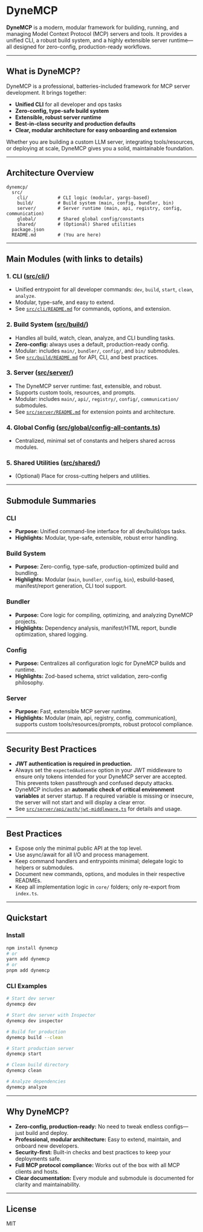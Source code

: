 # DyneMCP

**DyneMCP** is a modern, modular framework for building, running, and managing Model Context Protocol (MCP) servers and tools. It provides a unified CLI, a robust build system, and a highly extensible server runtime—all designed for zero-config, production-ready workflows.

---

## What is DyneMCP?

DyneMCP is a professional, batteries-included framework for MCP server development. It brings together:
- **Unified CLI** for all developer and ops tasks
- **Zero-config, type-safe build system**
- **Extensible, robust server runtime**
- **Best-in-class security and production defaults**
- **Clear, modular architecture for easy onboarding and extension**

Whether you are building a custom LLM server, integrating tools/resources, or deploying at scale, DyneMCP gives you a solid, maintainable foundation.

---

## Architecture Overview

```
dynemcp/
  src/
    cli/           # CLI logic (modular, yargs-based)
    build/         # Build system (main, config, bundler, bin)
    server/        # Server runtime (main, api, registry, config, communication)
    global/        # Shared global config/constants
    shared/        # (Optional) Shared utilities
  package.json
  README.md        # (You are here)
```

---

## Main Modules (with links to details)

### 1. CLI ([src/cli/](./src/cli/README.md))
- Unified entrypoint for all developer commands: `dev`, `build`, `start`, `clean`, `analyze`.
- Modular, type-safe, and easy to extend.
- See [`src/cli/README.md`](./src/cli/README.md) for commands, options, and extension.

### 2. Build System ([src/build/](./src/build/README.md))
- Handles all build, watch, clean, analyze, and CLI bundling tasks.
- **Zero-config:** always uses a default, production-ready config.
- Modular: includes `main/`, `bundler/`, `config/`, and `bin/` submodules.
- See [`src/build/README.md`](./src/build/README.md) for API, CLI, and best practices.

### 3. Server ([src/server/](./src/server/README.md))
- The DyneMCP server runtime: fast, extensible, and robust.
- Supports custom tools, resources, and prompts.
- Modular: includes `main/`, `api/`, `registry/`, `config/`, `communication/` submodules.
- See [`src/server/README.md`](./src/server/README.md) for extension points and architecture.

### 4. Global Config ([src/global/config-all-contants.ts](./src/global/config-all-contants.ts))
- Centralized, minimal set of constants and helpers shared across modules.

### 5. Shared Utilities ([src/shared/](./src/shared/))
- (Optional) Place for cross-cutting helpers and utilities.

---

## Submodule Summaries

### CLI
- **Purpose:** Unified command-line interface for all dev/build/ops tasks.
- **Highlights:** Modular, type-safe, extensible, robust error handling.

### Build System
- **Purpose:** Zero-config, type-safe, production-optimized build and bundling.
- **Highlights:** Modular (`main`, `bundler`, `config`, `bin`), esbuild-based, manifest/report generation, CLI tool support.

### Bundler
- **Purpose:** Core logic for compiling, optimizing, and analyzing DyneMCP projects.
- **Highlights:** Dependency analysis, manifest/HTML report, bundle optimization, shared logging.

### Config
- **Purpose:** Centralizes all configuration logic for DyneMCP builds and runtime.
- **Highlights:** Zod-based schema, strict validation, zero-config philosophy.

### Server
- **Purpose:** Fast, extensible MCP server runtime.
- **Highlights:** Modular (main, api, registry, config, communication), supports custom tools/resources/prompts, robust protocol compliance.

---

## Security Best Practices

- **JWT authentication is required in production.**
- Always set the `expectedAudience` option in your JWT middleware to ensure only tokens intended for your DyneMCP server are accepted. This prevents token passthrough and confused deputy attacks.
- DyneMCP includes an **automatic check of critical environment variables** at server startup. If a required variable is missing or insecure, the server will not start and will display a clear error.
- See [`src/server/api/auth/jwt-middleware.ts`](./src/server/api/auth/jwt-middleware.ts) for details and usage.

---

## Best Practices

- Expose only the minimal public API at the top level.
- Use async/await for all I/O and process management.
- Keep command handlers and entrypoints minimal; delegate logic to helpers or submodules.
- Document new commands, options, and modules in their respective READMEs.
- Keep all implementation logic in `core/` folders; only re-export from `index.ts`.

---

## Quickstart

### Install

```sh
npm install dynemcp
# or
yarn add dynemcp
# or
pnpm add dynemcp
```

### CLI Examples

```sh
# Start dev server
dynemcp dev

# Start dev server with Inspector
dynemcp dev inspector

# Build for production
dynemcp build --clean

# Start production server
dynemcp start

# Clean build directory
dynemcp clean

# Analyze dependencies
dynemcp analyze
```

---

## Why DyneMCP?

- **Zero-config, production-ready:** No need to tweak endless configs—just build and deploy.
- **Professional, modular architecture:** Easy to extend, maintain, and onboard new developers.
- **Security-first:** Built-in checks and best practices to keep your deployments safe.
- **Full MCP protocol compliance:** Works out of the box with all MCP clients and hosts.
- **Clear documentation:** Every module and submodule is documented for clarity and maintainability.

---

## License

MIT
